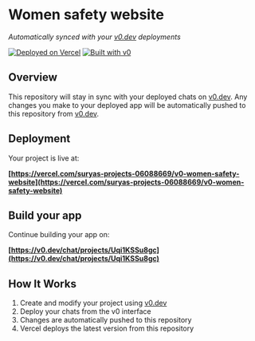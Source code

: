 # Women safety website

*Automatically synced with your [v0.dev](https://v0.dev) deployments*

[![Deployed on Vercel](https://img.shields.io/badge/Deployed%20on-Vercel-black?style=for-the-badge&logo=vercel)](https://vercel.com/suryas-projects-06088669/v0-women-safety-website)
[![Built with v0](https://img.shields.io/badge/Built%20with-v0.dev-black?style=for-the-badge)](https://v0.dev/chat/projects/Uqi1KSSu8gc)

## Overview

This repository will stay in sync with your deployed chats on [v0.dev](https://v0.dev).
Any changes you make to your deployed app will be automatically pushed to this repository from [v0.dev](https://v0.dev).

## Deployment

Your project is live at:

**[https://vercel.com/suryas-projects-06088669/v0-women-safety-website](https://vercel.com/suryas-projects-06088669/v0-women-safety-website)**

## Build your app

Continue building your app on:

**[https://v0.dev/chat/projects/Uqi1KSSu8gc](https://v0.dev/chat/projects/Uqi1KSSu8gc)**

## How It Works

1. Create and modify your project using [v0.dev](https://v0.dev)
2. Deploy your chats from the v0 interface
3. Changes are automatically pushed to this repository
4. Vercel deploys the latest version from this repository